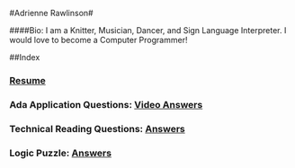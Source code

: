#Adrienne Rawlinson#

####Bio: I am a Knitter, Musician, Dancer, and Sign Language Interpreter. I would love to become a Computer Programmer!

##Index


### [**Resume**](https://github.com/dancingwolfeyes/Ada-Dev/blob/master/Application/Resume.md)

### **Ada Application Questions:** [Video Answers](http://www.youtube.com/watch?v=OCmGPdN1hq0&sns=em)

### **Technical Reading Questions:** [Answers](https://github.com/dancingwolfeyes/Ada-Dev/blob/master/Application/Logic%20Assessment.md)

### **Logic Puzzle:** [Answers](https://github.com/dancingwolfeyes/Ada-Dev/blob/master/Application/Logic%20Assessment.md)




